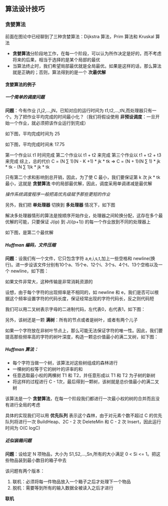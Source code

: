 ## 算法设计技巧

### 贪婪算法
前面在图论中已经聊到了三种贪婪算法：Dijkstra 算法，Prim 算法和 Kruskal 算法

- **贪婪算法**分阶段地工作，在每一个阶段，可以认为所作决定是好的，而不考虑将来的后果，相当于选择的是某个局部的最优
- 当算法终止时，我们希望局部最优就是全局最优。如果是这样的话，那么算法就是正确的；否则，算法得到的是一个 **次最优解**

#### 贪婪算法的例子

##### 一个简单的调度问题
**问题**：今有作业 j1,j2,...,jN，已知对应的运行时间为 t1,t2,...,tN,而处理器只有一个。为了把作业平均完成的时间最小化？（我们将假设使用 **非预设调度**：一旦开始一个作业，就必须把该作业运行到完成）

<img1/>

如下图，平均完成时间为 25
<img2/>

如下图，平均完成时间未 17.75
<img3/>

第一个作业以 t1 时间完成
第二个作业以 t1 + t2 来完成
第三个作业以 t1 + t2 + t3 来完成
综上，总的代价 
C = (N ∑ 1)(N - K +1) * jk * tk => C = (N + 1)(N ∑ 1) * jk * tk - (N ∑ 1)k * jk * tk

只有第二个求和影响到总开销，因此，为了使 C 最小，我们要保证第 k 次 jk * tk 最小，这就是 **贪婪算法** 中的局部最优解，因此，调度采用单调递减是最优解

*操作系统调度程序一般把高优先级赋予那些更短的作业*

另外，我们把 **单处理器** 切换到 **多处理器** 情况下，如下图
<img4/>
<img5/>

解决多处理器情形的算法是按顺序开始作业，处理器之间轮换分配，这存在多个最优解的可能，只要保证 J(ip) 到 J(i(p+1)) 的每一个作业放到不同的处理器上

如下图，是第二个最优解
<img6/>

##### Huffman 编码，文件压缩
**问题**：设我们有一个文件，它只包含字符 a,e,i,s,t,加上一些空格和 newline(换行)。进一步设该文件分别有10个a、15个e、12个i、3个s、4个t、13个空格以及一个 newline，如下图：

<img7/>

如果文件非常大，这种传输是非常消耗资源的

设想，由于每个字符的出现频率是不相同的，如 newline 和 e，我们是否可以根据这个频率设置字符的代码长度，保证经常出现的字符代码长，反之则代码短

我们可以用二叉树表示字母的二进制代码，左代表0，右代表1，如下图：

<img8/>

另外，该树还是一颗 **满树**：所有的节点或者是树叶，或者有两个儿子

如果一个字符放在非树叶节点上，那么可能无法保证字符的唯一性。因此，我们要提高那些频率高的字符的树叶深度，构造一颗总价值最小的满二叉树，如下图：

<img9/>

##### Huffman 算法：
- 每个字符当做一个树，该算法对这些树组成的森林进行
- 一棵树的权等于它的树叶的评率的和
- 任意选取最小权的两棵树 T1 和 T2，并任意形成以 T1 和 T2 为子树的新树
- 将这样的过程进行 C - 1次，最后得到一颗树，该树就是总价值最小的满二叉树

该算法是一个 **贪婪算法**，在每一个阶段我们都进行一次最小权的树的合并而且没有进行全局的考虑

具体的实现我们可以用 **优先队列** 表示这个森林，由于对元素个数不超过 C 的优先队列将进行一次 BuildHeap、2C - 2 次 DeleteMin 和 C - 2 次 Insert，因此运行时间为 O(C logC)

##### 近似装箱问题
**问题**：设给定 N 项物品，大小为 S1,S2,...,Sn,所有的大小满足 0 < Si <= 1。把这些物品装到最小数目的箱子中去

该问题有两个版本：
1. 联机：必须将每一件物品放入一个箱子之后才处理下一个物品
2. 脱机：需要等到所有的输入数据全被读入之后才进行

**联机**







